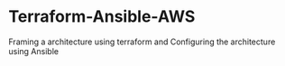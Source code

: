 # Terraform-Ansible-AWS
Framing a architecture using terraform and Configuring the architecture using Ansible
